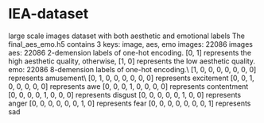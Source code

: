 # IEA-dataset
large scale images dataset with both aesthetic and emotional labels
The final_aes_emo.h5 contains 3 keys: image, aes, emo
images: 22086 images
aes: 22086 2-demension labels of one-hot encoding.
[0, 1] represents the high aesthetic quality, otherwise, [1, 0] represents the low aesthetic quality.
emo: 22086 8-demension labels of one-hot encoding.\\
[1, 0, 0, 0, 0, 0, 0, 0] represents amusement\\
[0, 1, 0, 0, 0, 0, 0, 0] represents excitement
[0, 0, 1, 0, 0, 0, 0, 0] represents awe
[0, 0, 0, 1, 0, 0, 0, 0] represents contentment
[0, 0, 0, 0, 1, 0, 0, 0] represents disgust
[0, 0, 0, 0, 0, 1, 0, 0] represents anger
[0, 0, 0, 0, 0, 0, 1, 0] represents fear
[0, 0, 0, 0, 0, 0, 0, 1] represents sad
